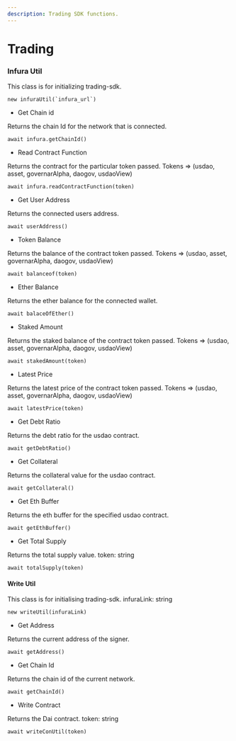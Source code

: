 ```yaml
---
description: Trading SDK functions.
---
```


# Trading

### Infura Util

This class is for initializing trading-sdk.

```text
new infuraUtil(`infura_url`)
```

* Get Chain id

Returns the chain Id for the network that is connected.

```text
await infura.getChainId()
```

* Read Contract Function

Returns the contract for the particular token passed. Tokens =&gt; \(usdao, asset, governarAlpha, daogov, usdaoView\)

```text
await infura.readContractFunction(token)
```

* Get User Address

Returns the connected users address.

```text
await userAddress()
```

* Token Balance

Returns the balance of the contract token passed. Tokens =&gt; \(usdao, asset, governarAlpha, daogov, usdaoView\)

```text
await balanceof(token)
```

* Ether Balance

Returns the ether balance for the connected wallet.

```text
await balaceOfEther()
```

* Staked Amount

Returns the staked balance of the contract token passed. Tokens =&gt; \(usdao, asset, governarAlpha, daogov, usdaoView\)

```text
await stakedAmount(token)
```

* Latest Price

Returns the latest price of the contract token passed. Tokens =&gt; \(usdao, asset, governarAlpha, daogov, usdaoView\)

```text
await latestPrice(token)
```

* Get Debt Ratio

Returns the debt ratio for the usdao contract.

```text
await getDebtRatio()
```

* Get Collateral

Returns the collateral value for the usdao contract.

```text
await getCollateral()
```

* Get Eth Buffer

Returns the eth buffer for the specified usdao contract.

```text
await getEthBuffer()
```

* Get Total Supply

Returns the total supply value. token: string

```text
await totalSupply(token)
```

#### Write Util



This class is for initialising trading-sdk. infuraLink: string

```text
new writeUtil(infuraLink)
```

* Get Address

Returns the current address of the signer.

```text
await getAddress()
```

* Get Chain Id

Returns the chain id of the current network.

```text
await getChainId()
```

* Write Contract

Returns the Dai contract. token: string

```text
await writeConUtil(token)
```


